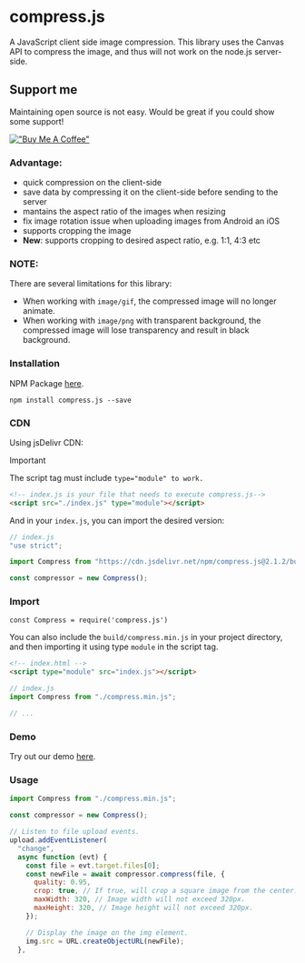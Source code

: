 <!-- [![Build Status](https://travis-ci.org/alextanhongpin/compress.js.svg?branch=master)](https://travis-ci.org/alextanhongpin/compress.js) -->

# compress.js
A JavaScript client side image compression. This library uses the Canvas API to compress the image, and thus will not work on the node.js server-side.

## Support me

Maintaining open source is not easy. Would be great if you could show some support!

[!["Buy Me A Coffee"](https://www.buymeacoffee.com/assets/img/custom_images/orange_img.png)](https://buymeacoffee.com/alextan2205)


### Advantage:

- quick compression on the client-side
- save data by compressing it on the client-side before sending to the server
- mantains the aspect ratio of the images when resizing
- fix image rotation issue when uploading images from Android an iOS
- supports cropping the image
- **New**: supports cropping to desired aspect ratio, e.g. 1:1, 4:3 etc

### NOTE:

There are several limitations for this library:
- When working with `image/gif`, the compressed image will no longer animate.
- When working with `image/png` with transparent background, the compressed image will lose transparency and result in black background.


### Installation

NPM Package [here](https://www.npmjs.com/package/compress.js).

```
npm install compress.js --save
```

### CDN

Using jsDelivr CDN:


> [!IMPORTANT]
> The script tag must include `type="module" to work.`

```html
<!-- index.js is your file that needs to execute compress.js-->
<script src="./index.js" type="module"></script>
```

And in your `index.js`, you can import the desired version:

```js
// index.js
"use strict";

import Compress from "https://cdn.jsdelivr.net/npm/compress.js@2.1.2/build/compress.min.js";

const compressor = new Compress();
```

### Import

```
const Compress = require('compress.js')
```

You can also include the `build/compress.min.js` in your project directory, and then importing it using type `module` in the script tag.

```html
<!-- index.html -->
<script type="module" src="index.js"></script>
```

```js
// index.js
import Compress from "./compress.min.js";

// ...
```


### Demo

Try out our demo [here](https://practical-easley-4e78c7.netlify.app/).

### Usage

```js
import Compress from "./compress.min.js";

const compressor = new Compress();

// Listen to file upload events.
upload.addEventListener(
  "change",
  async function (evt) {
	const file = evt.target.files[0];
    const newFile = await compressor.compress(file, {
      quality: 0.95,
      crop: true, // If true, will crop a square image from the center.
      maxWidth: 320, // Image width will not exceed 320px.
      maxHeight: 320, // Image height will not exceed 320px.
    });

    // Display the image on the img element.
    img.src = URL.createObjectURL(newFile);
  },
```
